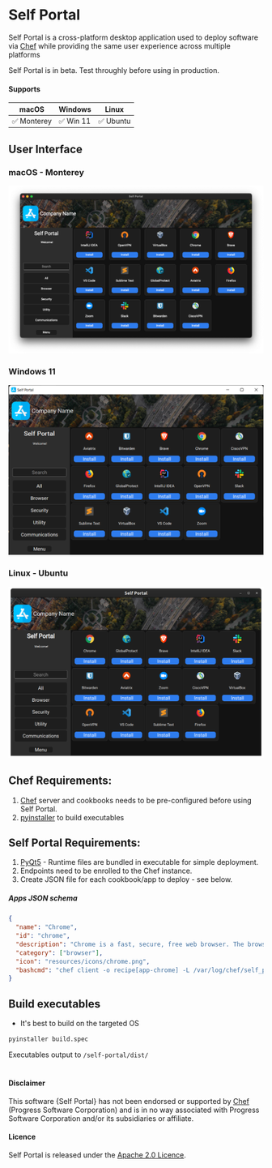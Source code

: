 # Self Portal
Self Portal is a cross-platform desktop application used to deploy software via [Chef](https://github.com/chef/chef) while providing the same user experience across multiple platforms

Self Portal is in beta. Test throughly before using in production.

<!-- [Supports](#supports)
[User Interface](#user-interface)
[Chef Requirements](#chef-requirements)
[Self Portal Requirements](#self-portal-requirements)
[JSON schema](#apps-json-schema)
[Build executables](#build-executables)
[Disclaimers](#disclaimer) -->

#### Supports

| macOS               | Windows             | Linux               |
|---------------------|---------------------|---------------------|
|✅ Monterey|✅ Win 11|✅ Ubuntu|


## User Interface

### macOS - Monterey
<img src="/screenshots/mac_dark.png">

### Windows 11
<img src="/screenshots/win_dark.png">

### Linux - Ubuntu
<img src="/screenshots/linux_dark.png">

## Chef Requirements:
1. [Chef](https://github.com/chef/chef) server and cookbooks needs to be pre-configured before using Self Portal.
2. [pyinstaller](https://pypi.org/project/pyinstaller/) to build executables
 
## Self Portal Requirements: 
1. [PyQt5](https://pypi.org/project/PyQt5/) - Runtime files are bundled in executable for simple deployment.
2. Endpoints need to be enrolled to the Chef instance.
3. Create JSON file for each cookbook/app to deploy - see below.

##### Apps JSON schema
```json
{
  "name": "Chrome",
  "id": "chrome",
  "description": "Chrome is a fast, secure, free web browser. The browser built by Google.",
  "category": ["browser"],
  "icon": "resources/icons/chrome.png",
  "bashcmd": "chef client -o recipe[app-chrome] -L /var/log/chef/self_portal.log"
}
```

## Build executables
- It's best to build on the targeted OS
```cmd
pyinstaller build.spec
```
Executables output to ```/self-portal/dist/```

#
#### Disclaimer

This software {Self Portal} has not been endorsed or supported by [Chef](https://github.com/chef) (Progress Software Corporation) and is in no way associated with Progress Software Corporation and/or its subsidiaries or affiliate. 

#### Licence

Self Portal is released under the [Apache 2.0 Licence](https://github.com/amadotejada/self-portal/blob/main/LICENSE).
####
